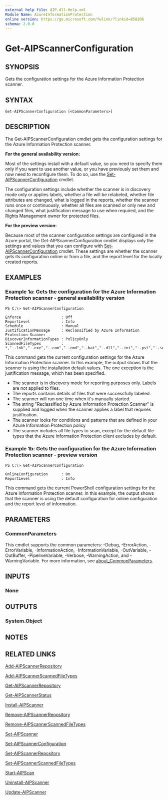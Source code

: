 ```yaml
---
external help file: AIP.dll-Help.xml
Module Name: AzureInformationProtection
online version: https://go.microsoft.com/fwlink/?linkid=858206
schema: 2.0.0
---
```


# Get-AIPScannerConfiguration

## SYNOPSIS
Gets the configuration settings for the Azure Information Protection scanner.

## SYNTAX

```
Get-AIPScannerConfiguration [<CommonParameters>]
```

## DESCRIPTION
The Get-AIPScannerConfiguration cmdlet gets the configuration settings for the Azure Information Protection scanner. 

**For the general availability version:**

Most of the settings install with a default value, so you need to specify them only if you want to use another value, or you have previously set them and now need to reconfigure them. To do so, use the [Set-AIPScannerConfiguration](./Set-AIPScannerConfiguration.md) cmdlet.

The configuration settings include whether the scanner is in discovery mode only or applies labels, whether a file will be relabeled, whether file attributes are changed, what is logged in the reports, whether the scanner runs once or continuously, whether all files are scanned or only new and changed files, what justification message to use when required, and the Rights Management owner for protected files.

**For the preview version:**

Because most of the scanner configuration settings are configured in the Azure portal, the Get-AIPScannerConfiguration cmdlet displays only the settings and values that you can configure with [Set-AIPScannerConfiguration](./Set-AIPScannerConfiguration.md) cmdlet. These settings are whether the scanner gets its configuration online or from a file, and the report level for the locally created reports.

## EXAMPLES

### Example 1a: Gets the configuration for the Azure Information Protection scanner - general availability version
```
PS C:\> Get-AIPScannerConfiguration

Enforce	                 : Off
ReportLevel              : Info
Schedule                 : Manual
JustificationMessage     : Reclassified by Azure Information Protection Scanner
DiscoverInformationTypes : PolicyOnly
ScannedFileTypes         : *,"-.lnk","-.exe","-.com","-.cmd","-.bat","-.dll","-.ini","-.pst","-.sca","-.drm","-.sys","-.cpl","-.inf","-.drv","-.dat","-.tmp","-.msp","-.msi","-.pdb","-.jar"
```

This command gets the current configuration settings for the Azure Information Protection scanner. In this example, the output shows that the scanner is using the installation default values. The one exception is the justification message, which has been specified.

- The scanner is in discovery mode for reporting purposes only. Labels are not applied to files.
- The reports contains details of files that were successfully labeled.
- The scanner will run one time when it's manually started. 
- The string "Reclassified by Azure Information Protection Scanner" is supplied and logged when the scanner applies a label that requires justification.
- The scanner looks for conditions and patterns that are defined in your Azure Information Protection policy
- The scanner includes all file types to scan, except for the default file types that the Azure Information Protection client excludes by default.

### Example 1b: Gets the configuration for the Azure Information Protection scanner - preview version
```
PS C:\> Get-AIPScannerConfiguration

OnlineConfiguration      : On
ReportLevel              : Info
```

This command gets the current PowerShell configuration settings for the Azure Information Protection scanner. In this example, the output shows that the scanner is using the default configuration for online configuration and the report level of information.


## PARAMETERS

### CommonParameters
This cmdlet supports the common parameters: -Debug, -ErrorAction, -ErrorVariable, -InformationAction, -InformationVariable, -OutVariable, -OutBuffer, -PipelineVariable, -Verbose, -WarningAction, and -WarningVariable.
For more information, see [about_CommonParameters](https://go.microsoft.com/fwlink/?LinkID=113216).

## INPUTS

### None

## OUTPUTS

### System.Object

## NOTES

## RELATED LINKS

[Add-AIPScannerRepository](./Add-AIPScannerRepository.md)

[Add-AIPScannerScannedFileTypes](Add-AIPScannerScannedFileTypes.md)

[Get-AIPScannerRepository](./Get-AIPScannerRepository.md)

[Get-AIPScannerStatus](./Get-AIPScannerStatus.md)

[Install-AIPScanner](./Install-AIPScanner.md)

[Remove-AIPScannerRepository](./Remove-AIPScannerRepository.md)

[Remove-AIPScannerScannedFileTypes](./Remove-AIPScannerScannedFileTypes.md)

[Set-AIPScanner](./Set-AIPScanner.md)

[Set-AIPScannerConfiguration](./Set-AIPScannerConfiguration.md)

[Set-AIPScannerRepository](./Set-AIPScannerRepository.md)

[Set-AIPScannerScannedFileTypes](./Set-AIPScannerRepository.md)

[Start-AIPScan](./Start-AIPScan.md)

[Uninstall-AIPScanner](./Uninstall-AIPScanner.md)

[Update-AIPScanner](./Update-AIPScanner.md)

